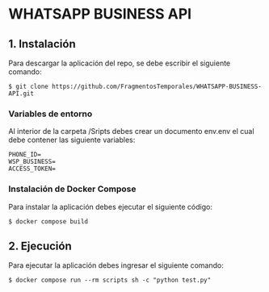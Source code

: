 # WHATSAPP BUSINESS API

## 1. Instalación

Para descargar la aplicación del repo, se debe escribir el siguiente comando:

```
$ git clone https://github.com/FragmentosTemporales/WHATSAPP-BUSINESS-API.git
```

### Variables de entorno

Al interior de la carpeta /Sripts debes crear un documento env.env el cual debe contener las siguiente variables:

```
PHONE_ID=
WSP_BUSINESS=
ACCESS_TOKEN=
```

### Instalación de Docker Compose

Para instalar la aplicación debes ejecutar el siguiente código:

```
$ docker compose build
```

## 2. Ejecución

Para ejecutar la aplicación debes ingresar el siguiente comando:

```
$ docker compose run --rm scripts sh -c "python test.py"
```
